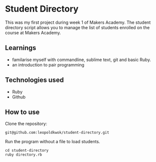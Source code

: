 Student Directory
=================

This was my first project during week 1 of Makers Academy. The student directory script allows you to manage the list of students enrolled on the course at Makers Academy.

Learnings
---------- 
* familarise myself with commandline, sublime text, git and basic Ruby.
* an introduction to pair programming
 

Technologies used
------------------

* Ruby
* Github

How to use
-----------

Clone the repository:

```shell
git@github.com:leopoldkwok/student-directory.git
```


Run the program without a file to load students.

```shell
cd student-directory
ruby directory.rb
```